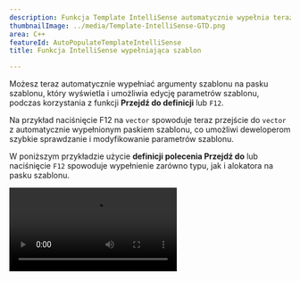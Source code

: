 ```yaml
---
description: Funkcja Template IntelliSense automatycznie wypełnia teraz argumenty szablonu przy użyciu funkcji Przejdź do definicji (F12).
thumbnailImage: ../media/Template-IntelliSense-GTD.png
area: C++
featureId: AutoPopulateTemplateIntelliSense
title: Funkcja IntelliSense wypełniająca szablon

---
```



Możesz teraz automatycznie wypełniać argumenty szablonu na pasku szablonu, który wyświetla i umożliwia edycję parametrów szablonu, podczas korzystania z funkcji **Przejdź do definicji** lub `F12`.

Na przykład naciśnięcie F12 na `vector` spowoduje teraz przejście do `vector` z automatycznie wypełnionym paskiem szablonu, co umożliwi deweloperom szybkie sprawdzanie i modyfikowanie parametrów szablonu.

W poniższym przykładzie użycie **definicji polecenia Przejdź do** lub naciśnięcie `F12` spowoduje wypełnienie zarówno typu, jak i alokatora na pasku szablonu.

![Funkcja IntelliSense automatycznego wypełniania szablonu](../media/Template-IntelliSense-GTD.mp4)
